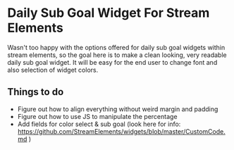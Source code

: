 # Daily Sub Goal Widget For Stream Elements

Wasn't too happy with the options offered for daily sub goal widgets within stream elements, so the goal here is to make a clean looking, very readable daily sub goal widget. It will be easy for the end user to change font and also selection of widget colors.

## Things to do

* Figure out how to align everything without weird margin and padding
* Figure out how to use JS to manipulate the percentage
* Add fields for color select & sub goal (look here for info: https://github.com/StreamElements/widgets/blob/master/CustomCode.md )

